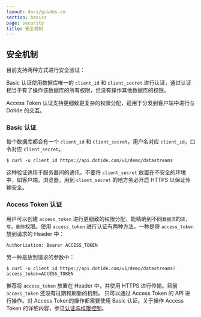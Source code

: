 ```yaml
---
layout: docs/guides.cn
section: basics
page: security
title: 安全机制
---
```


## 安全机制

目前支持两种方式进行安全验证： 

Basic 认证使用数据库唯一的 `client_id` 和 `client_secret` 进行认证，通过认证相当于有了操作该数据库的所有权限，但没有操作其他数据库的权限。

Access Token 认证支持更细致更复杂的权限分配，适用于分发到客户端中进行与 Dotide 的交互。

### Basic 认证

每个数据库都会有一个 `client_id` 和 `client_secret`，用户名对应 `client_id`，口令对应 `client_secret`。

```
$ curl -u client_id https://api.dotide.com/v1/demo/datastreams
```

这种验证适用于服务器间的通讯。不要将 `client_secret` 放置在不安全的环境中，如客户端，浏览器。用到 `client_secret` 的地方务必开启 HTTPS 以保证传输安全。


### Access Token 认证

用户可以创建 `access_token` 进行更细致的权限分配，能精确到不同`数据流`的`读`，`写`，`删除`权限。使用 `access_token` 进行认证有两种方法，一种是将 `access_token` 放到请求的 Header 中：

```
Authorization: Bearer ACCESS_TOKEN
```

另一种是放到请求的参数中：

```
$ curl -u client_id https://api.dotide.com/v1/demo/datastreams?access_token=ACCESS_TOKEN
```

推荐将 `access_token` 放置在 Header 中，并使用 HTTPS 进行传输。目前 `access_token` 还没有过期和刷新的机制， 只可以通过 Access Token 的 API 进行操作。对 Access Token的操作都需要使用 Basic 认证。关于操作 Access Token 的详细内容，参见[认证与权限控制][token]。

[token]: /cn/docs/refs/basics/auth.html